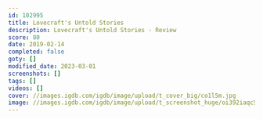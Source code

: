 ```yaml
---
id: 102995
title: Lovecraft's Untold Stories
description: Lovecraft's Untold Stories - Review
score: 80
date: 2019-02-14
completed: false
goty: []
modified_date: 2023-03-01
screenshots: []
tags: []
videos: []
cover: //images.igdb.com/igdb/image/upload/t_cover_big/co1l5m.jpg
image: //images.igdb.com/igdb/image/upload/t_screenshot_huge/oi392iaqc5akagc4fevr.jpg
---
```

